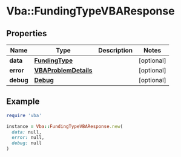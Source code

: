 # Vba::FundingTypeVBAResponse

## Properties

| Name | Type | Description | Notes |
| ---- | ---- | ----------- | ----- |
| **data** | [**FundingType**](FundingType.md) |  | [optional] |
| **error** | [**VBAProblemDetails**](VBAProblemDetails.md) |  | [optional] |
| **debug** | [**Debug**](Debug.md) |  | [optional] |

## Example

```ruby
require 'vba'

instance = Vba::FundingTypeVBAResponse.new(
  data: null,
  error: null,
  debug: null
)
```

